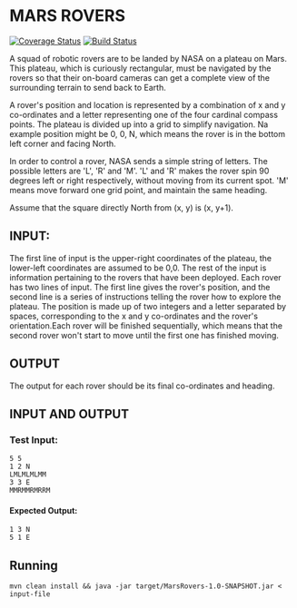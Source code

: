 # MARS ROVERS

[![Coverage Status](https://coveralls.io/repos/github/douglasfsti/mars-rovers/badge.svg?branch=master)](https://coveralls.io/github/douglasfsti/mars-rovers?branch=master)
[![Build Status](https://travis-ci.org/douglasfsti/mars-rovers.svg?branch=master)](https://travis-ci.org/douglasfsti/mars-rovers)

A squad of robotic rovers are to be landed by NASA on a plateau on Mars. This plateau, which is curiously rectangular, must be navigated by the rovers so that their on-board cameras can get a complete view of the surrounding terrain to send back to Earth.

A rover's position and location is represented by a combination of x and y co-ordinates and a letter representing one of the four cardinal compass points. The plateau is divided up into a grid to simplify navigation. Na example position might be 0, 0, N, which means the rover is in the bottom left corner and facing North.

In order to control a rover, NASA sends a simple string of letters. The possible letters are 'L', 'R' and 'M'. 'L' and 'R' makes the rover spin 90 degrees left or right respectively, without moving from its current spot. 'M' means move forward one grid point, and maintain the same heading.

Assume that the square directly North from (x, y) is (x, y+1).

## INPUT:

The first line of input is the upper-right coordinates of the plateau, the lower-left coordinates are assumed to be 0,0.
The rest of the input is information pertaining to the rovers that have been deployed. Each rover has two lines of input. The first line gives the rover's position, and the second line is a series of instructions telling the rover how to explore the plateau. The position is made up of two integers and a letter separated by spaces, corresponding to the x and y co-ordinates and the rover's orientation.Each rover will be finished sequentially, which means that the second rover won't start to move until the first one has finished moving.

## OUTPUT

The output for each rover should be its final co-ordinates and heading.

## INPUT AND OUTPUT

### Test Input:
```
5 5
1 2 N
LMLMLMLMM
3 3 E
MMRMMRMRRM
```
#### Expected Output:
```
1 3 N
5 1 E
```

## Running
```
mvn clean install && java -jar target/MarsRovers-1.0-SNAPSHOT.jar < input-file
```

